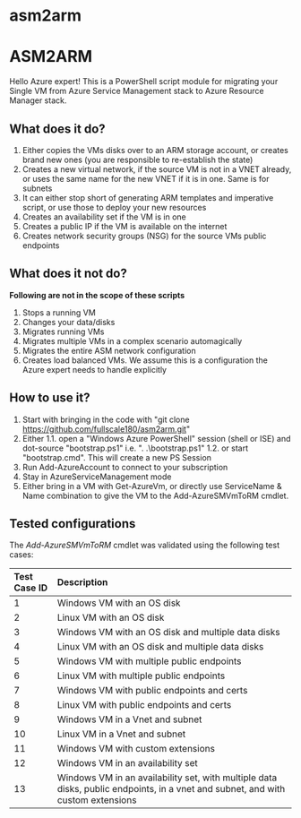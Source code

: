 # asm2arm

ASM2ARM
=========
Hello Azure expert! This is a PowerShell script module for migrating your Single VM from Azure Service Management stack to Azure Resource Manager stack.

What does it do?
-------------------
 1. Either copies the VMs disks over to an ARM storage account, or creates brand new ones (you are responsible to re-establish the state)
 2.  Creates a new virtual network, if the source VM is not in a VNET already, or uses the same name for the new VNET if it is in one. Same is for subnets
 3. It can either stop short of generating ARM templates and imperative script, or use those to deploy your new resources
 4. Creates an availability set if the VM is in one
 5. Creates a public IP if the VM is available on the internet
 6. Creates network security groups (NSG) for the source VMs public endpoints

What does it not do?
------------------------
**Following are not in the scope of these scripts**
 1. Stops a running VM 
 2. Changes your data/disks
 3. Migrates running VMs
 4. Migrates multiple VMs in a complex scenario automagically
 5. Migrates the entire ASM network configuration
 6. Creates load balanced VMs. We assume this is a configuration the Azure expert needs to handle explicitly
 
How to use it?
-----------------
 1. Start with bringing in the code with "git clone https://github.com/fullscale180/asm2arm.git"
 2. Either 
	 1.1. open a "Windows Azure PowerShell" session (shell or ISE) and dot-source "bootstrap.ps1" i.e. ". .\bootstrap.ps1"
	 1.2.   or start "bootstrap.cmd". This will create a new PS Session
 3. Run Add-AzureAccount to connect to your subscription
 4. Stay in AzureServiceManagement mode
 5. Either bring in a VM with Get-AzureVm, or directly use ServiceName & Name combination to give the VM to the Add-AzureSMVmToRM cmdlet.

Tested configurations
--------
The _Add-AzureSMVmToRM_ cmdlet was validated using the following test cases:

| Test Case ID | Description |
|:---|:---|
| 1	| Windows VM with an OS disk |
| 2	| Linux VM with an OS disk |
| 3	| Windows VM with an OS disk and multiple data disks	|
| 4	| Linux VM with an OS disk and multiple data disks |
| 5 | Windows VM with multiple public endpoints |
| 6 | Linux VM with multiple public endpoints |
| 7 | Windows VM with public endpoints and certs |
| 8 | Linux VM with public endpoints and certs |
| 9 | Windows VM in a Vnet and subnet |
| 10 | Linux VM in a Vnet and subnet |
| 11 | Windows VM with custom extensions |
| 12 | Windows VM in an availability set |
| 13 | Windows VM in an availability set, with multiple data disks, public endpoints, in a vnet and subnet, and with custom extensions |




